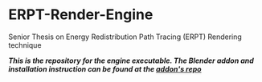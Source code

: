 # ERPT-Render-Engine
Senior Thesis on Energy Redistribution Path Tracing (ERPT) Rendering technique

***This is the repository for the engine executable. The Blender addon and installation instruction can be found at the [addon's repo](https://github.com/kyangEPS/ERPT-RE-Blender-Addon)***
